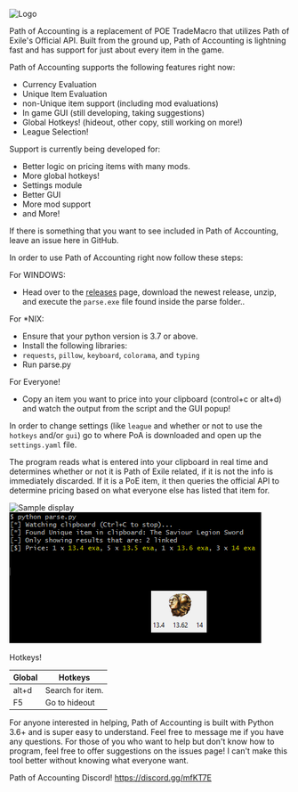 ![Logo](/images/logo.png)

Path of Accounting is a replacement of POE TradeMacro that utilizes Path of Exile's Official API. Built from the ground up, Path of Accounting is lightning fast and has support for just about every item in the game.

Path of Accounting supports the following features right now:
* Currency Evaluation
* Unique Item Evaluation
* non-Unique item support (including mod evaluations)
* In game GUI (still developing, taking suggestions)
* Global Hotkeys! (hideout, other copy, still working on more!)
* League Selection!

Support is currently being developed for:
* Better logic on pricing items with many mods.
* More global hotkeys!
* Settings module
* Better GUI
* More mod support
* and More!


If there is something that you want to see included in Path of Accounting, leave an issue here in GitHub.

In order to use Path of Accounting right now follow these steps:

For WINDOWS:
* Head over to the [releases](https://github.com/Ethck/Path-of-Accounting/releases) page, download the newest release, unzip, and execute the `parse.exe` file found inside the parse folder..

For *NIX:
* Ensure that your python version is 3.7 or above.
* Install the following libraries:
* `requests`, `pillow`, `keyboard`, `colorama`, and `typing`
* Run parse.py

For Everyone!
* Copy an item you want to price into your clipboard (control+c or alt+d) and watch the output from the script and the GUI popup!

In order to change settings (like `league` and whether or not to use the `hotkeys` and/or `gui`) go to where PoA is downloaded and open up the `settings.yaml` file.

The program reads what is entered into your clipboard in real time and determines whether or not it is Path of Exile related, if it is not the info is immediately discarded. If it is a PoE item, it then queries the official API to determine pricing based on what everyone else has listed that item for.

![Sample display](/images/display.png)
![Sample GUI](/images/sampleGui.png)


Hotkeys!

|Global   | Hotkeys  |
|---|---|
| alt+d  | Search for item.  |
|  F5 | Go to hideout  |

For anyone interested in helping, Path of Accounting is built with Python 3.6+ and is super easy to understand. Feel free to message me if you have any questions.
For those of you who want to help but don't know how to program, feel free to offer suggestions on the issues page! I can't make this tool better without knowing what everyone want.

Path of Accounting Discord! 
https://discord.gg/mfKT7E
